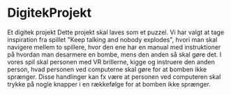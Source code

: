 # DigitekProjekt
Et digitek projekt
Dette projekt skal laves som et puzzel. Vi har valgt at tage inspiration fra spillet "Keep talking and nobody explodes", hvori man skal navigere mellem to spillere, hvor den ene har en manual med instruktioner på hvordan man desarmere en bombe, mens den anden så skal gøre det. I vores spil skal personen med VR brillerne, kigge og instruere den anden person, hvad personen ved computerne skal gøre for at bomben ikke sprænger. Disse handlinger kan fx være at personen ved computeren skal trykke på nogle knapper i en rækkefølge for at bomben ikke sprænger.
